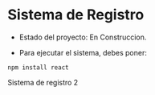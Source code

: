 <h1>Sistema de Registro</h1>

- Estado del proyecto: En Construccion.

- Para ejecutar el sistema, debes poner:

```npm install react```

Sistema de registro 2
